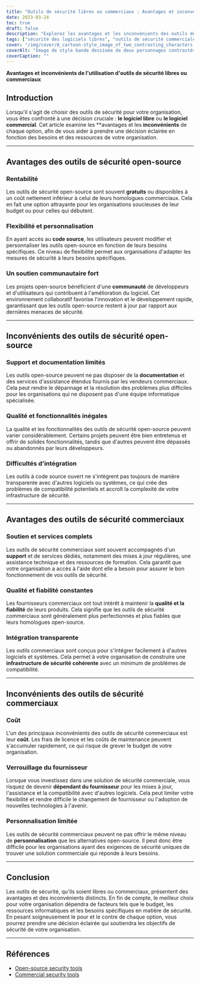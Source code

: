 ```yaml
---
title: "Outils de sécurité libres ou commerciaux : Avantages et inconvénients"
date: 2023-03-24
toc: true
draft: false
description: "Explorez les avantages et les inconvénients des outils de sécurité commerciaux et open-source, afin de vous aider à prendre des décisions éclairées pour la stratégie de sécurité de votre organisation."
tags: ["sécurité des logiciels libres", "outils de sécurité commerciale", "rapport coût-efficacité", "flexibilité", "personnalisation", "soutien communautaire", "soutien limité", "documentation", "les défis de l'intégration", "qualité et fiabilité", "intégration transparente", "verrouillage des fournisseurs", "Ressources informatiques", "infrastructure de sécurité", "solutions de sécurité", "contraintes budgétaires", "unique requirements", "compatibilité des logiciels", "objectifs de sécurité", "prise de décision"]
cover: "/img/cover/A_cartoon-style_image_of_two_contrasting_characters.png"
coverAlt: "Image de style bande dessinée de deux personnages contrastés représentant des outils de sécurité libres et commerciaux, se tenant sur les côtés opposés d'une balance équilibrée, symbolisant les avantages et les inconvénients de chaque option."
coverCaption: ""
---
```


**Avantages et inconvénients de l'utilisation d'outils de sécurité libres ou commerciaux**

## Introduction

Lorsqu'il s'agit de choisir des outils de sécurité pour votre organisation, vous êtes confronté à une décision cruciale : **le logiciel libre** ou **le logiciel commercial**. Cet article examine les **avantages et les **inconvénients** de chaque option, afin de vous aider à prendre une décision éclairée en fonction des besoins et des ressources de votre organisation.

______

## Avantages des outils de sécurité open-source

### Rentabilité

Les outils de sécurité open-source sont souvent **gratuits** ou disponibles à un coût nettement inférieur à celui de leurs homologues commerciaux. Cela en fait une option attrayante pour les organisations soucieuses de leur budget ou pour celles qui débutent.

### Flexibilité et personnalisation

En ayant accès au **code source**, les utilisateurs peuvent modifier et personnaliser les outils open-source en fonction de leurs besoins spécifiques. Ce niveau de flexibilité permet aux organisations d'adapter les mesures de sécurité à leurs besoins spécifiques.

### Un soutien communautaire fort

Les projets open-source bénéficient d'une **communauté** de développeurs et d'utilisateurs qui contribuent à l'amélioration du logiciel. Cet environnement collaboratif favorise l'innovation et le développement rapide, garantissant que les outils open-source restent à jour par rapport aux dernières menaces de sécurité.

______

## Inconvénients des outils de sécurité open-source

### Support et documentation limités

Les outils open-source peuvent ne pas disposer de la **documentation** et des services d'assistance étendus fournis par les vendeurs commerciaux. Cela peut rendre le dépannage et la résolution des problèmes plus difficiles pour les organisations qui ne disposent pas d'une équipe informatique spécialisée.

### Qualité et fonctionnalités inégales

La qualité et les fonctionnalités des outils de sécurité open-source peuvent varier considérablement. Certains projets peuvent être bien entretenus et offrir de solides fonctionnalités, tandis que d'autres peuvent être dépassés ou abandonnés par leurs développeurs.

### Difficultés d'intégration

Les outils à code source ouvert ne s'intègrent pas toujours de manière transparente avec d'autres logiciels ou systèmes, ce qui crée des problèmes de compatibilité potentiels et accroît la complexité de votre infrastructure de sécurité.

______

## Avantages des outils de sécurité commerciaux

### Soutien et services complets

Les outils de sécurité commerciaux sont souvent accompagnés d'un **support** et de services dédiés, notamment des mises à jour régulières, une assistance technique et des ressources de formation. Cela garantit que votre organisation a accès à l'aide dont elle a besoin pour assurer le bon fonctionnement de vos outils de sécurité.

### Qualité et fiabilité constantes

Les fournisseurs commerciaux ont tout intérêt à maintenir la **qualité et la fiabilité** de leurs produits. Cela signifie que les outils de sécurité commerciaux sont généralement plus perfectionnés et plus fiables que leurs homologues open-source.

### Intégration transparente

Les outils commerciaux sont conçus pour s'intégrer facilement à d'autres logiciels et systèmes. Cela permet à votre organisation de construire une **infrastructure de sécurité cohérente** avec un minimum de problèmes de compatibilité.

______

## Inconvénients des outils de sécurité commerciaux

### Coût

L'un des principaux inconvénients des outils de sécurité commerciaux est leur **coût**. Les frais de licence et les coûts de maintenance peuvent s'accumuler rapidement, ce qui risque de grever le budget de votre organisation.

### Verrouillage du fournisseur

Lorsque vous investissez dans une solution de sécurité commerciale, vous risquez de devenir **dépendant du fournisseur** pour les mises à jour, l'assistance et la compatibilité avec d'autres logiciels. Cela peut limiter votre flexibilité et rendre difficile le changement de fournisseur ou l'adoption de nouvelles technologies à l'avenir.

### Personnalisation limitée

Les outils de sécurité commerciaux peuvent ne pas offrir le même niveau de **personnalisation** que les alternatives open-source. Il peut donc être difficile pour les organisations ayant des exigences de sécurité uniques de trouver une solution commerciale qui réponde à leurs besoins.

______

## Conclusion

Les outils de sécurité, qu'ils soient libres ou commerciaux, présentent des avantages et des inconvénients distincts. En fin de compte, le meilleur choix pour votre organisation dépendra de facteurs tels que le budget, les ressources informatiques et les besoins spécifiques en matière de sécurité. En pesant soigneusement le pour et le contre de chaque option, vous pourrez prendre une décision éclairée qui soutiendra les objectifs de sécurité de votre organisation.

______

## Références

- [Open-source security tools](https://en.wikipedia.org/wiki/Open-source_software_security)
- [Commercial security tools](https://en.wikipedia.org/wiki/Computer_security_software)
